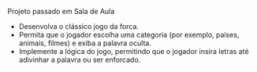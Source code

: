 Projeto passado em Sala de Aula

- Desenvolva o clássico jogo da forca. 
- Permita que o jogador escolha uma categoria (por exemplo, países, animais, filmes) e exiba a palavra oculta. 
- Implemente a lógica do jogo, permitindo que o jogador insira letras até adivinhar a palavra ou ser enforcado.